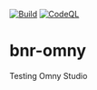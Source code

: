 [![Build](https://github.com/willemliu/bnr-omny/actions/workflows/build.yml/badge.svg)](https://github.com/willemliu/bnr-omny/actions/workflows/build.yml)
[![CodeQL](https://github.com/willemliu/bnr-omny/actions/workflows/codeql-analysis.yml/badge.svg)](https://github.com/willemliu/bnr-omny/actions/workflows/codeql-analysis.yml)

# bnr-omny

Testing Omny Studio
